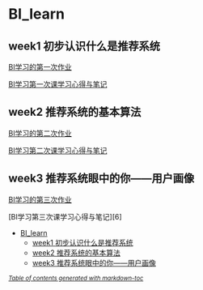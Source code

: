 # BI_learn

## week1 初步认识什么是推荐系统
[BI学习的第一次作业][1]

[BI学习第一次课学习心得与笔记][2]

[1]:https://blog.csdn.net/weixin_43849871/article/details/109520987
[2]:https://blog.csdn.net/weixin_43849871/article/details/109545353


## week2 推荐系统的基本算法
[BI学习的第二次作业][3]

[BI学习第二次课学习心得与笔记][4]

[3]:https://blog.csdn.net/weixin_43849871/article/details/109554033
[4]:https://blog.csdn.net/weixin_43849871/article/details/109563087


## week3 推荐系统眼中的你——用户画像
[BI学习的第三次作业][5]

[BI学习第三次课学习心得与笔记][6]

[5]:https://blog.csdn.net/weixin_43849871/article/details/109692700


- [BI_learn](#bi-learn)
  * [week1 初步认识什么是推荐系统](#week1------------)
  * [week2 推荐系统的基本算法](#week2----------)
  * [week3 推荐系统眼中的你——用户画像](#week3---------------)

<small><i><a href='http://ecotrust-canada.github.io/markdown-toc/'>Table of contents generated with markdown-toc</a></i></small>

